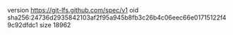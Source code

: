 version https://git-lfs.github.com/spec/v1
oid sha256:24736d2935842103af2f95a945b8fb3c26b4c06eec66e01715122f49c92dfdc1
size 18962
